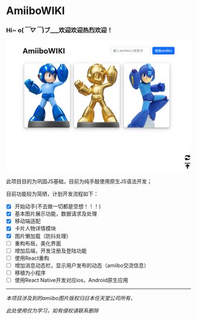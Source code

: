 # AmiiboWIKI

### Hi~ o(*￣▽￣*)ブ___欢迎欢迎热烈欢迎！

![](./images/AmiiboWIKI.png)

此项目目的为巩固JS基础，目前为纯手敲使用原生JS语法开发；

目前功能较为简陋，计划开发流程如下：
- [x] 开始动手(不去做一切都是空想！！！)
- [x] 基本图片展示功能，数据请求及处理
- [x] 移动端适配
- [x] 卡片人物详情模块
- [x] 图片懒加载（防抖处理）
- [ ] 重构布局，美化界面
- [ ] 增加后端，开发注册及登陆功能
- [ ] 使用React重构
- [ ] 增加消息动态栏，显示用户发布的动态（amiibo交流信息）
- [ ] 移植为小程序
- [ ] 使用React Native开发对应ios，Android原生应用  

---

*本项目涉及到的amiibo图片版权归日本任天堂公司所有，*

*此处使用仅为学习，如有侵权请联系删除*